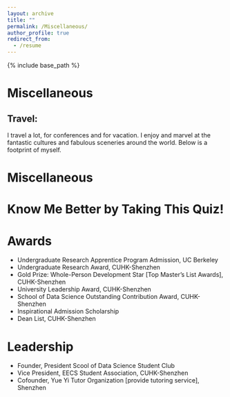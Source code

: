 ```yaml
---
layout: archive
title: ""
permalink: /Miscellaneous/
author_profile: true
redirect_from:
  - /resume
---
```


{% include base_path %}

<h1>Miscellaneous</h1>

<h2>Travel:</h2>

<p>I travel a lot, for conferences and for vacation. I enjoy and marvel at the fantastic cultures and fabulous sceneries around the world. Below is a footprint of myself.</p>




Miscellaneous
=====

Know Me Better by Taking This Quiz!
=====

  
Awards
======
* Undergraduate Research Apprentice Program Admission, UC Berkeley    
* Undergraduate Research Award, CUHK-Shenzhen
* Gold Prize: Whole-Person Development Star [Top Master’s List Awards], CUHK-Shenzhen
* University Leadership Award, CUHK-Shenzhen
* School of Data Science Outstanding Contribution Award, CUHK-Shenzhen 
* Inspirational Admission Scholarship
* Dean List, CUHK-Shenzhen
  
Leadership
=====
* Founder, President Scool of Data Science Student Club
* Vice President, EECS Student Association, CUHK-Shenzhen
* Cofounder, Yue Yi Tutor Organization [provide tutoring service], Shenzhen                                                                 

